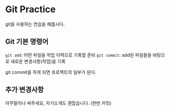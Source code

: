 # Git Practice

git을 사용하는 연습을 해봅시다.

## Git 기본 명령어

`git add`: 어떤 파일을 작업 이력으로 기록할 준비
`git commit`: add된 파일들을 바탕으로 새로운 변경사항(작업)을 기록

git commit을 하게 되면 프로젝트의 일부가 된다.

## 추가 변경사항

아무말이나 써주세요, 자기소개도 괜찮습니다. (한번 커밋)
